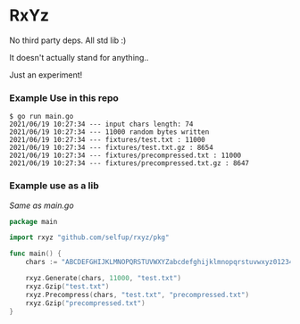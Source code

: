 # RxYz

No third party deps. All std lib :)

It doesn't actually stand for anything..

Just an experiment!

### Example Use in this repo

```
$ go run main.go
2021/06/19 10:27:34 --- input chars length: 74
2021/06/19 10:27:34 --- 11000 random bytes written
2021/06/19 10:27:34 --- fixtures/test.txt : 11000
2021/06/19 10:27:34 --- fixtures/test.txt.gz : 8654
2021/06/19 10:27:34 --- fixtures/precompressed.txt : 11000
2021/06/19 10:27:34 --- fixtures/precompressed.txt.gz : 8647
```

### Example use as a lib

_Same as main.go_

```go
package main

import rxyz "github.com/selfup/rxyz/pkg"

func main() {
	chars := "ABCDEFGHIJKLMNOPQRSTUVWXYZabcdefghijklmnopqrstuvwxyz0123456789./:@#!$*-_+="

	rxyz.Generate(chars, 11000, "test.txt")
	rxyz.Gzip("test.txt")
	rxyz.Precompress(chars, "test.txt", "precompressed.txt")
	rxyz.Gzip("precompressed.txt")
}
```
